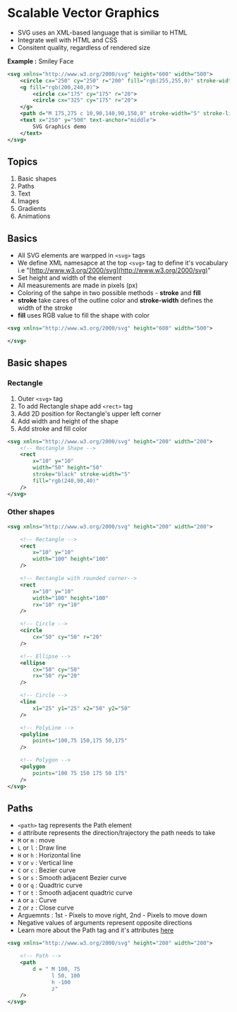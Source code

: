 # Scalable Vector Graphics

* SVG uses an XML-based language that is similiar to HTML
* Integrate well with HTML and CSS
* Consitent quality, regardless of rendered size

**Example :**  Smiley Face
```xml
<svg xmlns="http://www.w3.org/2000/svg" height="600" width="500">
    <circle cx="250" cy="250" r="200" fill="rgb(255,255,0)" stroke-width="5"/>
    <g fill="rgb(200,240,0)">
        <circle cx="175" cy="175" r="20">
        <circle cx="325" cy="175" r="20">
    </g>
    <path d="M 175,275 c 10,90,140,90,150,0" stroke-width="5" stroke-linecap="round" fill="transparent"/>
    <text x="250" y="500" text-anchor="middle">
        SVG Graphics demo
    </text>
</svg>
```
## Topics
1. Basic shapes
2. Paths
3. Text
4. Images
5. Gradients
6. Animations


## Basics
* All SVG elements are warpped in `<svg>` tags
* We define XML namesapce at the top `<svg>` tag to define it's vocabulary i.e "[http://www.w3.org/2000/svg](http://www.w3.org/2000/svg)"
* Set height and width of the element
* All measurements are made in pixels (px)
* Coloring of the sahpe in two possible methods - **stroke** and **fill**
* **stroke** take cares of the outline color and **stroke-width** defines the width of the stroke
* **fill** uses RGB value to fill the shape with color

```xml
<svg xmlns="http://www.w3.org/2000/svg" height="600" width="500">

</svg>
```

## Basic shapes
### Rectangle
1. Outer `<svg>` tag
2. To add Rectangle shape add `<rect>` tag
3. Add 2D position for Rectangle's upper left corner
4. Add width and height of the shape
7. Add stroke and fill color

```xml
<svg xmlns="http://www.w3.org/2000/svg" height="200" width="200">
    <!-- Rectangle Shape -->
    <rect
        x="10" y="10"
        width="50" height="50"
        stroke="black" stroke-width="5"
        fill="rgb(240,90,40)"
    />
</svg>
```

### Other shapes
```xml
<svg xmlns="http://www.w3.org/2000/svg" height="200" width="200">

    <!-- Rectangle -->
    <rect
        x="10" y="10"
        width="100" height="100"
    />

    <!-- Rectangle with rounded corner-->
    <rect
        x="10" y="10"
        width="100" height="100"
        rx="10" ry="10"
    />

    <!-- Circle -->
    <circle
        cx="50" cy="50" r="20"
    />

    <!-- Ellipse -->
    <ellipse
        cx="50" cy="50"
        rx="50" ry="20"
    />

    <!-- Circle -->
    <line
        x1="25" y1="25" x2="50" y2="50"
    />

    <!-- PolyLine -->
    <polyline
        points="100,75 150,175 50,175"
    />

    <!-- Polygon -->
    <polygon
        points="100 75 150 175 50 175"
    />
</svg>
```

## Paths
* `<path>` tag represents the Path element
* `d` attribute represents the direction/trajectory the path needs to take
* `M` or `m` : move
* `L` or `l` : Draw line
* `H` or `h` : Horizontal line
* `V` or `v` : Vertical line
* `C` or `c` : Bezier curve
* `S` or `s` : Smooth adjacent Bezier curve
* `Q` or `q` : Quadtric curve
* `T` or `t` : Smooth adjacent quadtric curve
* `A` or `a` : Curve
* `Z` or `z` : Close curve
* Arguemnts : 1st - Pixels to move right, 2nd - Pixels to move down
* Negative values of arguments represent opposite directions
* Learn more about the Path tag and it's attributes [here](https://developer.mozilla.org/en-US/docs/Web/SVG/Tutorial/Paths)
```xml
<svg xmlns="http://www.w3.org/2000/svg" height="200" width="200">

    <!-- Path -->
    <path
        d = " M 100, 75
              l 50, 100
              h -100
              z"
    />
</svg>
```
